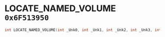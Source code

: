 # LOCATE_NAMED_VOLUME `0x6F513950`

```cpp
int LOCATE_NAMED_VOLUME(int _Unk0, int _Unk1, int _Unk2, int _Unk3, int _Unk4, int _Unk5);
```